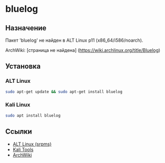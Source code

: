 # bluelog

## Назначение

Пакет 'bluelog' не найден в ALT Linux p11 (x86_64/i586/noarch).

ArchWiki: [страница не найдена] (https://wiki.archlinux.org/title/Bluelog)

## Установка

### ALT Linux
```bash
sudo apt-get update && sudo apt-get install bluelog
```

### Kali Linux
```bash
sudo apt install bluelog
```

## Ссылки

- [ALT Linux (srpms)](https://packages.altlinux.org/ru/p11/srpms/bluelog/)
- [Kali Tools](https://www.kali.org/tools/bluelog/)
- [ArchWiki](https://wiki.archlinux.org/title/Bluelog)
